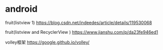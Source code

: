# android
fruit(listview  1)
https://blog.csdn.net/indeedes/article/details/119530068

fruit(listview and RecyclerView )
https://www.jianshu.com/p/da23fe946ed1

volley框架
https://google.github.io/volley/
